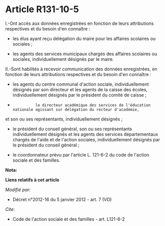 # Article R131-10-5

I.-Ont accès aux données enregistrées en fonction de leurs attributions respectives et du besoin d'en connaître :

- les élus ayant reçu délégation du maire pour les affaires scolaires ou sociales ;

- les agents des services municipaux chargés des affaires scolaires ou sociales, individuellement désignés par le maire. 

II.-Sont habilités à recevoir communication des données enregistrées, en fonction de leurs attributions respectives et du
besoin d'en connaître :

- les agents du centre communal d'action sociale, individuellement désignés par son directeur et les agents de la caisse des
écoles, individuellement désignés par le président du comité de caisse ;

-               le directeur académique des services de l'éducation nationale agissant sur délégation du recteur d'académie,
et son ou ses représentants, individuellement désignés ;

- le président du conseil général, son ou ses représentants individuellement désignés et les agents des services
départementaux chargés de l'aide et de l'action sociales, individuellement désignés par le président du conseil général ;

- le coordonnateur prévu par l'article L. 121-6-2 du code de l'action sociale et des familles.

**Nota:**



**Liens relatifs à cet article**

_Modifié par_:

  - Décret n°2012-16 du 5 janvier 2012 - art. 7 (VD)

_Cite_:

  - Code de l'action sociale et des familles - art. L121-6-2
